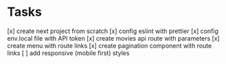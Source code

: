 # Tasks

[x] create next project from scratch
[x] config eslint with prettier
[x] config env.local file with API token
[x] create movies api route with parameters
[x] create menu with route links
[x] create pagination component with route links
[ ] add responsive (mobile first) styles
